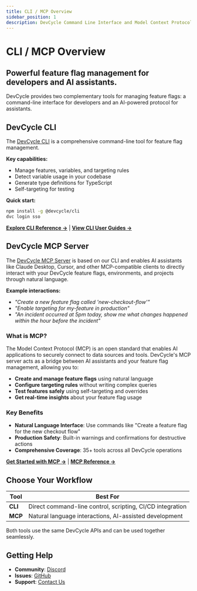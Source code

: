 ```yaml
---
title: CLI / MCP Overview
sidebar_position: 1
description: DevCycle Command Line Interface and Model Context Protocol Server
---
```


# CLI / MCP Overview

## Powerful feature flag management for developers and AI assistants.

DevCycle provides two complementary tools for managing feature flags: a command-line interface for developers and an AI-powered protocol for assistants.

## DevCycle CLI

The [DevCycle CLI](/cli/) is a comprehensive command-line tool for feature flag management.

**Key capabilities:**

- Manage features, variables, and targeting rules
- Detect variable usage in your codebase
- Generate type definitions for TypeScript
- Self-targeting for testing

**Quick start:**

```bash
npm install -g @devcycle/cli
dvc login sso
```

**[Explore CLI Reference →](/cli/)** | **[View CLI User Guides →](/cli-guides/)**

## DevCycle MCP Server

The [DevCycle MCP Server](/cli-mcp/mcp-getting-started) is based on our CLI and enables AI assistants like Claude Desktop, Cursor, and other MCP-compatible clients to directly interact with your DevCycle feature flags, environments, and projects through natural language.

**Example interactions:**

- _"Create a new feature flag called 'new-checkout-flow'"_
- _"Enable targeting for my-feature in production"_
- _"An incident occurred at 5pm today, show me what changes happened within the hour before the incident"_

### What is MCP?

The Model Context Protocol (MCP) is an open standard that enables AI applications to securely connect to data sources and tools. DevCycle's MCP server acts as a bridge between AI assistants and your feature flag management, allowing you to:

- **Create and manage feature flags** using natural language
- **Configure targeting rules** without writing complex queries
- **Test features safely** using self-targeting and overrides
- **Get real-time insights** about your feature flag usage

### Key Benefits

- **Natural Language Interface**: Use commands like "Create a feature flag for the new checkout flow"
- **Production Safety**: Built-in warnings and confirmations for destructive actions
- **Comprehensive Coverage**: 35+ tools across all DevCycle operations

**[Get Started with MCP →](/cli-mcp/mcp-getting-started)** | **[MCP Reference →](/cli-mcp/mcp-reference)**

## Choose Your Workflow

| Tool    | Best For                                                  |
| ------- | --------------------------------------------------------- |
| **CLI** | Direct command-line control, scripting, CI/CD integration |
| **MCP** | Natural language interactions, AI-assisted development    |

Both tools use the same DevCycle APIs and can be used together seamlessly.

## Getting Help

- **Community**: [Discord](https://discord.gg/8uEqSsRKy5)
- **Issues**: [GitHub](https://github.com/DevCycleHQ/cli/issues)
- **Support**: [Contact Us](mailto:support@devcycle.com)
